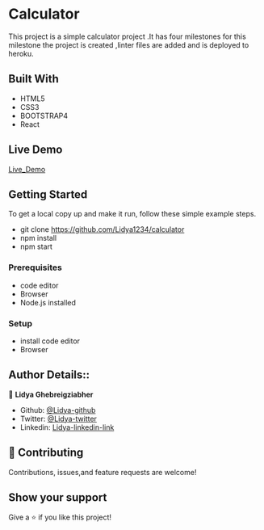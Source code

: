 # Calculator

This project is a simple calculator project .It has four milestones for this milestone the project is created ,linter files are added and is deployed to heroku.

## Built With

- HTML5
- CSS3
- BOOTSTRAP4
- React

## Live Demo
[Live_Demo](https://powerful-fjord-90604.herokuapp.com/)

## Getting Started

To get a local copy up and make it run, follow these simple example steps.
-  git clone https://github.com/Lidya1234/calculator
- npm install
- npm start

### Prerequisites

- code editor
- Browser
- Node.js installed


### Setup

- install code editor
- Browser


## Author Details::

👤 **Lidya Ghebreigziabher**

- Github: [@Lidya-github ](https://github.com/Lidya1234)
- Twitter: [@Lidya-twitter](https://twitter.com/Lidya42676629)
- Linkedin: [Lidya-linkedin-link](https://www.linkedin.com/in/lidya-ghebreigziabher-4a94391aa/)
 


## 🤝 Contributing

Contributions, issues,and feature requests are welcome!



## Show your support

Give a ⭐️ if you like this project!
